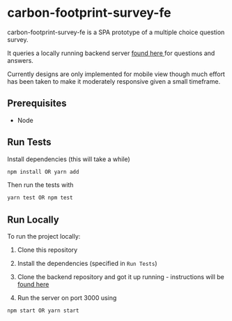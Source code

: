# carbon-footprint-survey-fe

carbon-footprint-survey-fe is a SPA prototype of a multiple choice question survey.

It queries a locally running backend server [found here ](https://github.com/AnatDean/carbon-footprint-survey-be) for questions and answers.

Currently designs are only implemented for mobile view though much effort has been taken to make it moderately responsive given a small timeframe.

## Prerequisites

- Node

## Run Tests

Install dependencies (this will take a while)

```bash
npm install OR yarn add
```

Then run the tests with

```bash
yarn test OR npm test
```

## Run Locally

To run the project locally:

1. Clone this repository
2. Install the dependencies (specified in `Run Tests`)

3. Clone the backend repository and got it up running - instructions will be [found here](https://github.com/AnatDean/carbon-footprint-survey-be)

4. Run the server on port 3000 using

```bash
npm start OR yarn start
```
